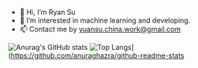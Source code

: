 - 👋 Hi, I’m Ryan Su
- 👀 I’m interested in machine learning and developing.
- 📫 Contact me by yuansu.china.work@gmail.com

![Anurag's GitHub stats](https://github-readme-stats.vercel.app/api?username=suyuan32)
![Top Langs](https://github-readme-stats.vercel.app/api/top-langs/?username=anuraghazra)](https://github.com/anuraghazra/github-readme-stats
<!---
suyuan32/suyuan32 is a ✨ special ✨ repository because its `README.md` (this file) appears on your GitHub profile.
You can click the Preview link to take a look at your changes.
--->
